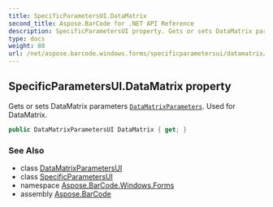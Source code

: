 ```yaml
---
title: SpecificParametersUI.DataMatrix
second_title: Aspose.BarCode for .NET API Reference
description: SpecificParametersUI property. Gets or sets DataMatrix parameters DataMatrixParameters. Used for DataMatrix
type: docs
weight: 80
url: /net/aspose.barcode.windows.forms/specificparametersui/datamatrix/
---
```

## SpecificParametersUI.DataMatrix property

Gets or sets DataMatrix parameters [`DataMatrixParameters`](../../../aspose.barcode.generation/datamatrixparameters/). Used for DataMatrix.

```csharp
public DataMatrixParametersUI DataMatrix { get; }
```

### See Also

* class [DataMatrixParametersUI](../../datamatrixparametersui/)
* class [SpecificParametersUI](../)
* namespace [Aspose.BarCode.Windows.Forms](../../specificparametersui/)
* assembly [Aspose.BarCode](../../../)


